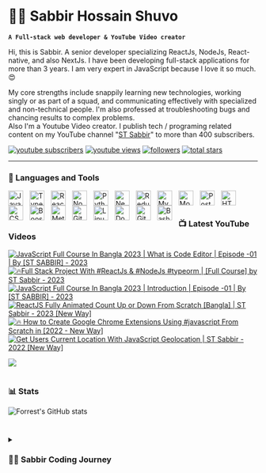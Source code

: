 # 👩‍💻 Sabbir Hossain Shuvo

**`A Full-stack web developer & YouTube Video creator`**

Hi, this is Sabbir. A senior developer specializing ReactJs, NodeJs, React-native, and also NextJs. I have been developing full-stack applications for more than 3 years. I am very expert in JavaScript because I love it so much.😍

My core strengths include snappily learning new technologies, working singly or as part of a squad, and communicating effectively with specialized and non-technical people. I'm also professed at troubleshooting bugs and chancing results to complex problems.  
Also I'm a Youtube Video creator. I publish tech / programing related content on my YouTube channel "[ST Sabbir](https://youtube.com/c/stsabbir)" to more than 400 subscribers.

   <p align="left">
      <a href="https://www.youtube.com/c/stsabbir?sub_confirmation=1">
         <img alt="youtube subscribers" title="Subscribe to my YouTube channel" src="https://custom-icon-badges.demolab.com/youtube/channel/subscribers/UC-kwgB_vfZlCtI_eXijNhMw?color=%23E05D44&label=SUBSCRIBE&logo=video&logoColor=white&style=for-the-badge&labelColor=CE4630"/></a> 
      <a href="https://www.youtube.com/c/stsabbir">
         <img alt="youtube views" title="YouTube views" src="https://custom-icon-badges.demolab.com/youtube/channel/views/UC-kwgB_vfZlCtI_eXijNhMw?color=%23E1AD0E&logo=eye&logoColor=white&style=for-the-badge&labelColor=C79600"/></a> 
      <a href="https://github.com/devlopersabbir?tab=followers">
         <img alt="followers" title="Follow me on Github" src="https://custom-icon-badges.demolab.com/github/followers/devlopersabbir?color=236ad3&labelColor=1155ba&style=for-the-badge&logo=person-add&label=Follow&logoColor=white"/></a>
      <a href="https://github.com/devlopersabbir?tab=repositories&sort=stargazers">
         <img alt="total stars" title="Total stars on GitHub" src="https://custom-icon-badges.demolab.com/github/stars/devlopersabbir?color=55960c&style=for-the-badge&labelColor=488207&logo=star"/></a>
   </p>

---

### 🧰 Languages and Tools

<img align="left" alt="JavaScript" width="30px" style="padding-right:10px;" src="https://cdn.jsdelivr.net/gh/devicons/devicon/icons/javascript/javascript-plain.svg" />
<img align="left" alt="TypeScript" width="30px" style="padding-right:10px;" src="https://cdn.jsdelivr.net/gh/devicons/devicon/icons/typescript/typescript-plain.svg" />
<img align="left" alt="React" width="30px" style="padding-right:10px;" src="https://cdn.jsdelivr.net/gh/devicons/devicon/icons/react/react-original.svg" />
<img align="left" alt="NodeJS" width="30px" style="padding-right:10px;" src="https://cdn.jsdelivr.net/gh/devicons/devicon/icons/nodejs/nodejs-original.svg" />
<img align="left" alt="Python" width="30px" style="padding-right:10px;" src="https://cdn.jsdelivr.net/gh/devicons/devicon/icons/python/python-plain.svg" />
<img align="left" alt="NextJs" width="30px" style="padding-right:10px;" src="https://cdn.jsdelivr.net/gh/devicons/devicon/icons/nextjs/nextjs-original.svg"  />
<img align="left" alt="Redux" width="30px" style="padding-right:10px;" src="https://cdn.jsdelivr.net/gh/devicons/devicon/icons/redux/redux-original.svg" />
<img align="left" alt="MySQL" width="30px" style="padding-right:10px;" src="https://cdn.jsdelivr.net/gh/devicons/devicon/icons/mysql/mysql-original-wordmark.svg" />
<img align="left" alt="Mongoodb" width="30px" style="padding-right:10px;" src="https://cdn.jsdelivr.net/gh/devicons/devicon/icons/mongodb/mongodb-original-wordmark.svg" />
<img align="left" alt="PostGresQL" width="30px" style="padding-right:10px;"  src="https://cdn.jsdelivr.net/gh/devicons/devicon/icons/postgresql/postgresql-original.svg" />
<img align="left" alt="HTML" width="30px" style="padding-right:10px;" src="https://cdn.jsdelivr.net/gh/devicons/devicon/icons/html5/html5-plain.svg" />
<img align="left" alt="CSS" width="30px" style="padding-right:10px;" src="https://cdn.jsdelivr.net/gh/devicons/devicon/icons/css3/css3-plain.svg" />
<img align="left" alt="Boostrap" width="30px" style="padding-right:10px;" src="https://cdn.jsdelivr.net/gh/devicons/devicon/icons/tailwindcss/tailwindcss-plain.svg" />
<img align="left" alt="Meterial UI" width="30px" style="padding-right: 10px" src="https://cdn.jsdelivr.net/gh/devicons/devicon/icons/materialui/materialui-original.svg" />
<img align="left" alt="Git" width="30px" style="padding-right:10px;" src="https://cdn.jsdelivr.net/gh/devicons/devicon/icons/git/git-original.svg" />
<img align="left" alt="Linux" width="30px" style="padding-right:10px;" src="https://cdn.jsdelivr.net/gh/devicons/devicon/icons/linux/linux-original.svg" />
<img align="left" alt="Docker" width="30px" style="padding-right:10px;" src="https://cdn.jsdelivr.net/gh/devicons/devicon/icons/docker/docker-original.svg" />
<img align="left" alt="GitHub" width="30px" style="padding-right:10px;" src="https://cdn.jsdelivr.net/gh/devicons/devicon/icons/github/github-original.svg" />
<img align="left" alt="Bash" width="30px" style="padding-right:10px;" src="https://cdn.jsdelivr.net/gh/devicons/devicon/icons/bash/bash-original.svg" />
<br />

#

### 📺 Latest YouTube Videos

<!-- BEGIN YOUTUBE-CARDS -->
[![JavaScript Full Course In Bangla 2023 | What is Code Editor | Episode -01 | By [ST SABBIR] - 2023](https://ytcards.demolab.com/?id=8RCRqfUdLvI&title=JavaScript+Full+Course+In+Bangla+2023+%7C+What+is+Code+Editor+%7C+Episode+-01+%7C+By+%5BST+SABBIR%5D+-+2023&lang=en&timestamp=1679049041&background_color=%230d1117&title_color=%23ffffff&stats_color=%23dedede&width=250 "JavaScript Full Course In Bangla 2023 | What is Code Editor | Episode -01 | By [ST SABBIR] - 2023")](https://www.youtube.com/watch?v=8RCRqfUdLvI)
[![🔥Full Stack Project With #ReactJs & #NodeJs #typeorm | [Full Course] by ST Sabbir - 2023](https://ytcards.demolab.com/?id=m3_qqCoLs00&title=%F0%9F%94%A5Full+Stack+Project+With+%23ReactJs+%26+%23NodeJs+%23typeorm+%7C+%5BFull+Course%5D+by+ST+Sabbir+-+2023&lang=en&timestamp=1678972376&background_color=%230d1117&title_color=%23ffffff&stats_color=%23dedede&width=250 "🔥Full Stack Project With #ReactJs & #NodeJs #typeorm | [Full Course] by ST Sabbir - 2023")](https://www.youtube.com/watch?v=m3_qqCoLs00)
[![JavaScript Full Course In Bangla 2023 | Introduction | Episode -01 | By [ST SABBIR] - 2023](https://ytcards.demolab.com/?id=SsJgkZncFMU&title=JavaScript+Full+Course+In+Bangla+2023+%7C+Introduction+%7C+Episode+-01+%7C+By+%5BST+SABBIR%5D+-+2023&lang=en&timestamp=1678821373&background_color=%230d1117&title_color=%23ffffff&stats_color=%23dedede&width=250 "JavaScript Full Course In Bangla 2023 | Introduction | Episode -01 | By [ST SABBIR] - 2023")](https://www.youtube.com/watch?v=SsJgkZncFMU)
[![ReactJS Fully Animated Count Up or Down From Scratch [Bangla] | ST Sabbir - 2023 [New Way]](https://ytcards.demolab.com/?id=xbrNe9_nQGw&title=ReactJS+Fully+Animated+Count+Up+or+Down+From+Scratch+%5BBangla%5D+%7C+ST+Sabbir+-+2023+%5BNew+Way%5D&lang=en&timestamp=1678075209&background_color=%230d1117&title_color=%23ffffff&stats_color=%23dedede&width=250 "ReactJS Fully Animated Count Up or Down From Scratch [Bangla] | ST Sabbir - 2023 [New Way]")](https://www.youtube.com/watch?v=xbrNe9_nQGw)
[![🔥 How to Create Google Chrome Extensions Using #javascript From Scratch in [2022 - New Way]](https://ytcards.demolab.com/?id=xvcQdc9LANE&title=%F0%9F%94%A5+How+to+Create+Google+Chrome+Extensions+Using+%23javascript+From+Scratch+in+%5B2022+-+New+Way%5D&lang=en&timestamp=1663581642&background_color=%230d1117&title_color=%23ffffff&stats_color=%23dedede&width=250 "🔥 How to Create Google Chrome Extensions Using #javascript From Scratch in [2022 - New Way]")](https://www.youtube.com/watch?v=xvcQdc9LANE)
[![Get Users Current Location With JavaScript Geolocation | ST Sabbir - 2022 [New Way]](https://ytcards.demolab.com/?id=SPz7gQP_3Z4&title=Get+Users+Current+Location+With+JavaScript+Geolocation+%7C+ST+Sabbir+-+2022+%5BNew+Way%5D&lang=en&timestamp=1660791619&background_color=%230d1117&title_color=%23ffffff&stats_color=%23dedede&width=250 "Get Users Current Location With JavaScript Geolocation | ST Sabbir - 2022 [New Way]")](https://www.youtube.com/watch?v=SPz7gQP_3Z4)
<!-- END YOUTUBE-CARDS -->

[<img src="https://custom-icon-badges.demolab.com/badge/-Subscribe%20For%20More-red?style=for-the-badge&logo=video&logoColor=white"/>](https://www.youtube.com/c/stsabbir?sub_confirmation=1)

#

### 📊 Stats

![Forrest's GitHub stats](https://github-readme-stats.vercel.app/api?username=devlopersabbir&show_icons=true&theme=gruvbox)

#

<details>
 <summary><h3>👨‍💻 Sabbir Coding Journey</h3></summary>
   I started my coding journey as a naive computer science student with a passion to learn everything I could about this programming world - code, unix, linux, theory. And all the while, teaching myself iOS development with a dream to build my own app, but that soon got overshadowed by my desire to excel in Java. A desire that landed me a full-stack software engineering job upon graduation. However, I had another desire I had been pursuing throughout this time - YouTube content creation. I eventually ended up quitting my software engineering job to pursue YouTube full-time, and that has been my focus ever since. But there's something that's always bothered me about my journey - abandoning my dream of building my own app to pursue the safe route, a job. Now I've already taken the leap away from that safety net into this uncomfortable, unexplored world that it being a creator. And it worked out, but again, it became comfortable. It's easier to create a video than go out on a ledge and build my own product. I do have to eat, at the end of the day, but I think it's time. It's time to get uncomfortable again. I have a burning desire to get back on the horse, and fulfill that dream younger me had of building my own app, my own product. And in order to do that, I'll be implmementing a few measures to streamline my YouTube content to focus more time on fulfilling that dream - a dream that I'll be ready to tackle in 2023 due to the measure I'm putting in place now until the end of 2022. Don't wait up, because I'm coming.

[website]: https://showcase/devlopersabbir
[youtube]: https://youtube.com/c/stsabbir
   
#

**For the support**
[Buy Me A Coffee](https://www.buymeacoffee.com/devlopersabbir)
